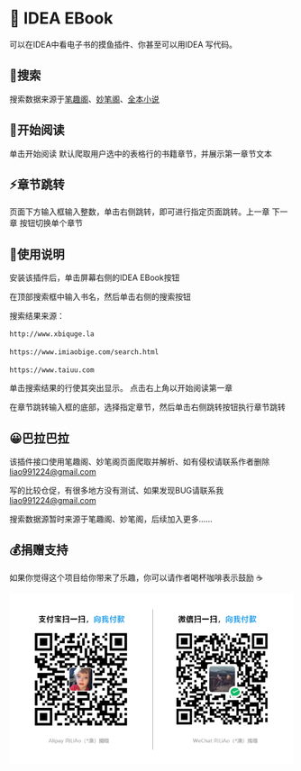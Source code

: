 # 📘 IDEA EBook

可以在IDEA中看电子书的摸鱼插件、你甚至可以用IDEA 写代码。

## 🔎搜索 

搜索数据来源于[笔趣阁](http://www.xbiquge.la/)、[妙笔阁](https://www.imiaobige.com/search.html)、[全本小说](https://www.taiuu.com)

## 📃开始阅读

单击开始阅读 默认爬取用户选中的表格行的书籍章节，并展示第一章节文本

## ⚡章节跳转

页面下方输入框输入整数，单击右侧跳转，即可进行指定页面跳转。上一章 下一章 按钮切换单个章节

## 🎫使用说明

安装该插件后，单击屏幕右侧的IDEA EBook按钮

在顶部搜索框中输入书名，然后单击右侧的搜索按钮

搜索结果来源：

    http://www.xbiquge.la
    
    https://www.imiaobige.com/search.html
    
    https://www.taiuu.com

单击搜索结果的行使其突出显示。 点击右上角以开始阅读第一章

在章节跳转输入框的底部，选择指定章节，然后单击右侧跳转按钮执行章节跳转

## 😀巴拉巴拉

该插件接口使用笔趣阁、妙笔阁页面爬取并解析、如有侵权请联系作者删除 liao991224@gmail.com

写的比较仓促，有很多地方没有测试、如果发现BUG请联系我 liao991224@gmail.com

搜索数据源暂时来源于笔趣阁、妙笔阁，后续加入更多......


## :moneybag:捐赠支持

如果你觉得这个项目给你带来了乐趣，你可以请作者喝杯咖啡表示鼓励 ☕

![pay](src/main/resources/img/pay.png)
